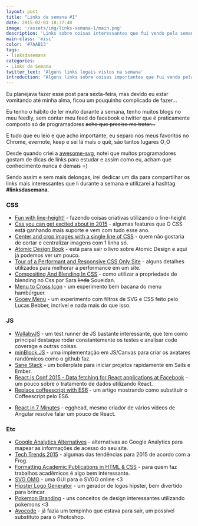 ```yaml
---
layout: post
title: "Links da semana #1"
date: 2015-02-01 18:37:40
image: '/assets/img/links-semana-1/main.png'
description: 'Links sobre coisas interessantes que fui vendo pela semana.'
main-class: 'misc'
color: '#7AAB13'
tags:
- linksdasemana
categories:
- Links da Semana
twitter_text: 'Alguns links legais vistos na semana'
introduction: "Alguns links sobre coisas importantes que fui vendo pela semana e acho que todos deveriam ler."
---
```


Eu planejava fazer esse post para sexta-feira, mas devido eu estar vomitando até minha alma, ficou um pouquinho complicado de fazer...

Eu tenho o hábito de ler muito durante a semana, tenho muitos blogs no meu feedly, sem contar meu feed do facebook e twitter que é praticamente composto só de programadores <s>acho que preciso me tratar...</s>

E tudo que eu leio e que acho importante, eu separo nos meus favoritos no Chrome, evernote, keep e sei lá mais o quê, são tantos lugares O_O

Desde quando criei a [awesome-svg](https://github.com/willianjusten/awesome-svg), notei que muitos programadores gostam de dicas de links para estudar e assim como eu, acham que conhecimento nunca é demais =)

Sendo assim e sem mais delongas, irei dedicar um dia para compartilhar os links mais interessantes que li durante a semana e utilizarei a hashtag **#linksdasemana**.

### CSS

* [Fun with line-height!](http://css-tricks.com/fun-line-height/) - fazendo coisas criativas utilizando o line-height
* [Css you can get excited about in 2015](http://www.webdesignerdepot.com/2015/01/css-you-can-get-excited-about-in-2015/) - algumas features que O CSS está ganhando mais suporte e vem com tudo esse ano.
* [Center and crop images with a single line of CSS](https://medium.com/@chrisnager/center-and-crop-images-with-a-single-line-of-css-ad140d5b4a87) - quem não gostaria de cortar e centralizar imagens com 1 linha só.
* [Atomic Design Book](http://atomicdesign.bradfrost.com/) - está para sair o livro sobre Atomic Design e aqui já podemos ver um pouco.
* [Tour of a Performant and Responsive CSS Only Site](http://css-tricks.com/tour-performant-responsive-css-site/) - alguns detalhes utilizados para melhorar a performance em um site.
* [Compositing And Blending In CSS](http://sarasoueidan.com/blog/compositing-and-blending-in-css/) - como utilizar a propriedade de blending no Css por Sara <s>linda</s> Soueidan.
* [Menu to Cross Icon](http://lukyvj.github.io/menu-to-cross-icon/) - um experimento bem bacana do menu hambúrguer.
* [Gooey Menu](http://codepen.io/lbebber/pen/LELBEo) - um experimento com filtros de SVG e CSS feito pelo Lucas Bebber, incrível e nada mais do que isso.


### JS

* [WallabyJS](http://wallabyjs.com/) - um test runner de JS bastante interessante, que tem como principal destaque rodar constantemente os testes e analisar code coverage e outras coisas.
* [minBlock.JS](http://argunner.github.io/minBlock.js/) - uma implementação em JS/Canvas para criar os avatares randômicos como o github faz.
* [Sane Stack](http://sanestack.com/) - um boilerplate para iniciar projetos rapidamente em Sails e Ember.
* [React.js Conf 2015 - Data fetching for React applications at Facebook](https://www.youtube.com/watch?v=9sc8Pyc51uU) - um pouco sobre o tratamento de dados utilizando React.
* [Replace coffeescript with ES6](http://robots.thoughtbot.com/replace-coffeescript-with-es6) - um artigo mostrando como substituir o Coffeescript pelo ES6.
- [React in 7 Minutes](https://egghead.io/lessons/react-react-in-7-minutes) - egghead, mesmo criador de vários vídeos de Angular resolve falar um pouco de React.

### Etc
* [Google Analytics Alternatives](https://limelight.link/sites/day/20150128) - alternativas ao Google Analytics para mapear as informações de acesso do seu site.
* [Tech Trends 2015](http://www.frogdesign.com/techtrends2015/) - algumas das tendências para 2015 de acordo com a Frog.
* [Formatting Academic Publications in HTML & CSS](http://thomaspark.me/2015/01/pubcss-formatting-academic-publications-in-html-css/) - para quem faz trabalhos acadêmicos é algo bem interessante.
* [SVG OMG](https://jakearchibald.github.io/svgomg/) - uma GUI para o SVGO online <3
* [Hipster Logo Generator](http://www.hipsterlogogenerator.com/) - um gerador de logos hipster, bem divertido para brincar.
* [Pokemon Branding](http://pictogram.agency/pokemonbranding/) - uns conceitos de design interessantes utilizando pokemons <3
* [Avocode](http://avocode.com/) - já fazia um tempinho que estava para sair, um possível substituto para o Photoshop.
